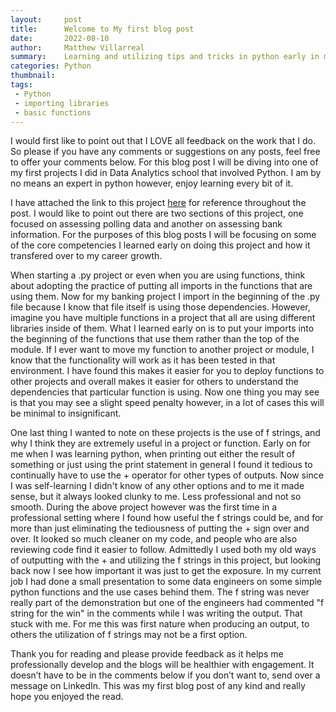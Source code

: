 ```yaml
---
layout:     post
title:      Welcome to My first blog post
date:       2022-08-10
author:     Matthew Villarreal
summary:    Learning and utilizing tips and tricks in python early in my career
categories: Python
thumbnail:  
tags:
 - Python
 - importing libraries
 - basic functions
---
```



I would first like to point out that I LOVE all feedback on the work that I do. So please if you have any comments or suggestions on any posts, feel free to offer your comments below. For this blog post I will be diving into one of my first projects I did in Data Analytics school that involved Python. I am by no means an expert in python however, enjoy learning every bit of it. 

I have attached the link to this project [here](https://github.com/Mvillarreal88/Bank-and-Polling-Python-Analysis-) for reference throughout the post. I would like to point out there are two sections of this project, one focused on assessing polling data and another on assessing bank information. For the purposes of this blog posts I will be focusing on some of the core competencies I learned early on doing this project and how it transfered over to my career growth.

When starting a .py project or even when you are using functions, think about adopting the practice of putting all imports in the functions that are using them. Now for my banking project I import in the beginning of the .py file because I know that file itself is using those dependencies. However, imagine you have multiple functions in a project that all are using different libraries inside of them. What I learned early on is to put your imports into the beginning of the functions that use them rather than the top of the module. If I ever want to move my function to another project or module, I know that the functionality will work as it has been tested in that environment. I have found this makes it easier for you to deploy functions to other projects and overall makes it easier for others to understand the dependencies that particular function is using. Now one thing you may see is that you may see a slight speed penalty however, in a lot of cases this will be minimal to insignificant.

One last thing I wanted to note on these projects is the use of f strings, and why I think they are extremely useful in a project or function. Early on for me when I was learning python, when printing out either the result of something or just using the print statement in general I found it tedious to continually have to use the + operator for other types of outputs. Now since I was self-learning I didn't know of any other options and to me it made sense, but it always looked clunky to me. Less professional and not so smooth. During the above project however was the first time in a professional setting where I found how useful the f strings could be, and for more than just eliminating the tediousness of putting the + sign over and over. It looked so much cleaner on my code, and people who are also reviewing code find it easier to follow. Admittedly I used both my old ways of  outputting with the + and utilizing the f strings in this project, but looking back now I see how important it was just to get the exposure. In my current job I had done a small presentation to some data engineers on some simple python functions and the use cases behind them. The f string was never really part of the demonstration but one of the engineers had commented "f string for the win" in the comments while I was writing the output. That stuck with me. For me this was first nature when producing an output, to others the utilization of f strings may not be a first option.


Thank you for reading and please provide feedback as it helps me professionally develop and the blogs will be healthier with engagement. It doesn’t have to be in the comments below if you don’t want to, send over a message on LinkedIn. This was my first blog post of any kind and really hope you enjoyed the read. 


[1]: http://www.jacobtomlinson.co.uk/
